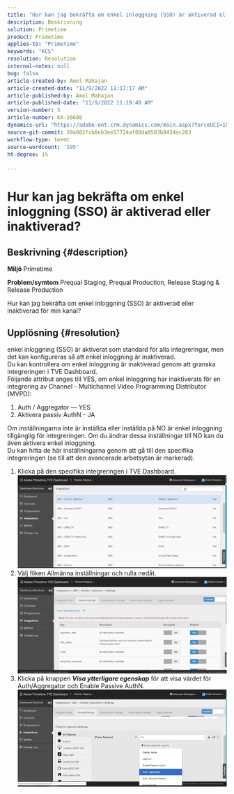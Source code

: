 ```yaml
---
title: "Hur kan jag bekräfta om enkel inloggning (SSO) är aktiverad eller inaktiverad?"
description: Beskrivning
solution: Primetime
product: Primetime
applies-to: "Primetime"
keywords: "KCS"
resolution: Resolution
internal-notes: null
bug: false
article-created-by: Amol Mahajan
article-created-date: "11/9/2022 11:17:17 AM"
article-published-by: Amol Mahajan
article-published-date: "11/9/2022 11:19:40 AM"
version-number: 5
article-number: KA-16608
dynamics-url: "https://adobe-ent.crm.dynamics.com/main.aspx?forceUCI=1&pagetype=entityrecord&etn=knowledgearticle&id=a336b00b-2060-ed11-9561-6045bd006268"
source-git-commit: 39a082fcb8eb3ee57724af88da0503b8434ac283
workflow-type: tm+mt
source-wordcount: '195'
ht-degree: 1%

---
```


# Hur kan jag bekräfta om enkel inloggning (SSO) är aktiverad eller inaktiverad?

## Beskrivning {#description}

<b>Miljö</b>
Primetime


<b>Problem/symtom</b>
Prequal Staging, Prequal Production, Release Staging &amp; Release Production

Hur kan jag bekräfta om enkel inloggning (SSO) är aktiverad eller inaktiverad för min kanal?


## Upplösning {#resolution}

enkel inloggning (SSO) är aktiverat som standard för alla integreringar, men det kan konfigureras så att enkel inloggning är inaktiverad.<br>Du kan kontrollera om enkel inloggning är inaktiverad genom att granska integreringen i TVE Dashboard.<br>Följande attribut anges till YES, om enkel inloggning har inaktiverats för en integrering av Channel - Multichannel Video Programming Distributor (MVPD):<br>
1. Auth / Aggregator — YES
2. Aktivera passiv AuthN - JA

Om inställningarna inte är inställda eller inställda på NO är enkel inloggning tillgänglig för integreringen. Om du ändrar dessa inställningar till NO kan du även aktivera enkel inloggning.<br>Du kan hitta de här inställningarna genom att gå till den specifika integreringen (se till att den avancerade arbetsytan är markerad).
1. Klicka på den specifika integreringen i TVE Dashboard.![](assets/6664dc8b-ff71-eb11-a812-00224809a536.png)
2. Välj fliken Allmänna inställningar och rulla nedåt.![](assets/ecedf1a3-ff71-eb11-a812-00224809a536.png)
3. Klicka på knappen <b>*Visa ytterligare egenskap</b>* för att visa värdet för Auth/Aggregator och Enable Passive AuthN. ![](assets/1f33e3d9-ff71-eb11-a812-00224809a536.png)

